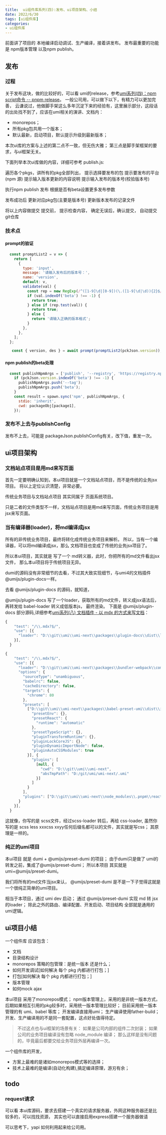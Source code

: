 ```yaml
---
title:  ui组件库系列(四):发布、ui项目架构、小结
date: 2022/6/30
tags: [ui组件库]
categories: 
- ui组件库
---
```



前面讲了项目的 本地编译启动调试、生产编译，接着讲发布。
发布最重要的功能是 npm版本管理 以及npm publish。

## 发布

### 过程
关于发布这块，做的比较好的，可以看 umi的release，参考[umi系列(四)：npm script命令  -- pnpm release]()。
一般公司用，可以做下以下，有精力可以更加完善，
云谦说过，他做脚手架这么多年沉淀下来的经验有，这里展示部分，这段话的出处找不到了，应该在umi相关的演讲、文档内：
- monorepos；
- 所有pkg包共用一个版本；
- 默认最新，启动项目，默认提示升级到最新版本；

本次ui库的方案与上述的第二点不一致，但无伤大雅；
第三点是脚手架框架的要求，与ui框架无关。

下面列举本次ui库做的内容，详细可参考 publish.js:

遍历各个pkgs，讲所有的pkg全部列出，
提示选择要发布的包
提示要发布的平台(npm 源)
提示输入版本更新的内容说明
提示输入发布的版本号(校验版本号)

执行npm publish 发布
根据是否有beta设置更多发布参数

发布成功后
更新对应pkg包(主要是版本号)
更新版本发布的记录文件

将以上内容做提交
提交前，
提示检查内容，
确定无误后，确认提交，
自动提交git仓库


### 技术点
#### prompt的验证
```js
  const promptList2 = v => {
    return [
      {
        type: 'input',
        message: '请输入发布后的版本号：',
        name: 'version',
        default: v,
        validate(val) {
          const rep = new RegExp(/^([1-9]\d|[0-9])(\.([1-9]\d|\d)){2}$/);
          if (val.indexOf('beta') !== -1) {
            return true;
          } else if (rep.test(val)) {
            return true;
          } else {
            return '请输入正确的版本格式';
          }
        },
      },
    ];
  };

   const { version, des } = await prompt(promptList2(pckJson.version));
```


#### npm publish的beta处理

```js
  const publishNpmArgs = ['publish', '--registry', 'https://registry.npmjs.org/'];
    if (pckJson.version.indexOf('beta') !== -1) {
      publishNpmArgs.push('--tag');
      publishNpmArgs.push('beta');
    }
    const result = spawn.sync('npm', publishNpmArgs, {
      stdio: 'inherit',
      cwd: packageObj[package1],
    });
```

### 发布不上去与publishConfig
发布不上去，可能是 packageJson.publishConfig有关，改下值，重发一次。


## ui项目架构

### 文档站点项目是用md来写页面
首先一定要明确认知到，本ui项目就是一个文档站点项目，而不是传统的业务jsx项目。
将以上定位认识清楚，非常必要。

传统业务项目与文档站点项目 其实同属于 页面系统项目。

只是二者的文件类型不一样，文档站点项目是用md来写页面，传统业务项目是用jsx来写页面。


### 当有编译器(loader)，将md编译成jsx
所有的非传统业务项目，最终将转化成传统业务项目来解析。
所以，当有一个编译器，可以将md编译成jsx，那么 文档项目也变成了传统的业务jsx项目了。

所以本ui项目，其实就是 写了一个 md转义器，此时，你把所有的md文件看出jsx文件，
那么本ui项目将于传统项目无异。

dumi的源码没有非常细节的去看，不过其大致实现细节，与umi4的文档插件@umijs/plugin-docs一样。

去看 @umijs/plugin-docs 的源码，就知道，

@umijs/plugin-docs 写了一个loader，获取所有的md文件，转义成jsx语法后，再转发给 babel-loader 转义成低版本js，
最终渲染。
下面是 @umijs/plugin-docs 部分源码,详细参考[umi系列(八) 文档插件 - 以 mdx 的方式来写文档]()：
```js
{
    "test": "/\\.mdx?$/",
    "use": [{
      "loader": "D:\\git\\umi\\umi-next\\packages\\plugin-docs\\dist\\loader.js"
    }],
  }

{
    "test": "/\\.mdx?$/",
    "use": [{
      "loader": "D:\\git\\umi\\umi-next\\packages\\bundler-webpack\\compiled\\babel-loader\\index.js",
      "options": {
        "sourceType": "unambiguous",
        "babelrc": false,
        "cacheDirectory": false,
        "targets": {
          "chrome": 80
        },
        "presets": [
          ["D:\\git\\umi\\umi-next\\packages\\babel-preset-umi\\dist\\index.js", {
            "presetEnv": {},
            "presetReact": {
              "runtime": "automatic"
            },
            "presetTypeScript": {},
            "pluginTransformRuntime": {},
            "pluginLockCoreJS": {},
            "pluginDynamicImportNode": false,
            "pluginAutoCSSModules": true
          }], {
            "plugins": [
              [null, {
                "cwd": "D:\\git\\umi\\umi-next",
                "absTmpPath": "D:/git/umi/umi-next/.umi"
              }]
            ]
          }
        ],
        "plugins": ["D:\\git\\umi\\umi-next\\node_modules\\.pnpm\\react-refresh@0.12.0\\node_modules\\react-refresh\\babel.js"]
      }
    }],
  }
```

这就像，你写的是 scss文件，经过scss-loader 转后，再给 css-loader,
虽然你写的是 scss less xxxcss xxyy任何后缀名都可以的文件，其实就是写css；
其原理是一样的。

### 纯正的umi项目
本ui项目 就是 dumi + @umijs/preset-dumi 的项目；
由于dumi只是做了 umi的转发之前，集成了@umijs/preset-dumi；
所以本项目 其实就是 umi+@umijs/preset-dumi。

我们将所有的md文件当jsx来认， @umijs/preset-dumi 是不是一下子觉得这就是一个很纯正简单的umi项目。

相当于本项目，通过 umi dev 启动；
通过 @umijs/preset-dumi 实现 md 转 jsx 的loader；
除此之外的路由、编译配置、开发启动、项目结构 全部就是通用的 umi逻辑。


## ui项目小结

一个组件库 应该包含：
- 文档
- 目录结构设计
- monorepos 策略的包管理：是统一版本 还是什么；
- 如何开发调试[如何解决 每个 pkg 内都进行打包；]
- 打包[如何解决 每个 pkg 内都进行打包；]
- 版本管理
- 如何mock ajax



本ui项目 采用了monorepos模式；
npm版本管理上，采用的是非统一版本方式，后期如果相互引用的pkg较多时，采用统一版本管理比较好；
目前采用统一版本管理的有 umi、babel 等库；
开发编译直接用umi；
生产编译使用father-build；
开发、生产编译用的不是同一套配置，这点好处值得待定。
>不过这点也与ui框架的场景有关：
如果是公司内部的组件二次封装；
如果公司的业务项目编译没有忽略 node_module 编译；
那么这样是没有问题的，毕竟最后都要交给业务项目外层再编译一次。


一个组件库的开发，
- 方案上最难的是诸如monorepos模式等的选择；
- 技术上最难的是编译(自动化构建),搞定编译原理，游刃有余；



## todo
### request请求
可以看 本ui库源码，要求去搭建一个真实的请求服务器，外网这种服务器还是比较多的，可以找找资源，
其实也可以直接启用express搭建一个服务器做请

可以思考下，yapi 如何利用起来给公司用。




